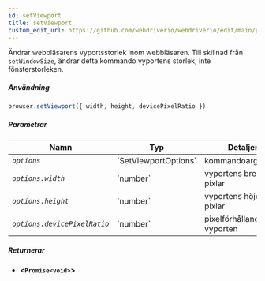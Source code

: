 ```yaml
---
id: setViewport
title: setViewport
custom_edit_url: https://github.com/webdriverio/webdriverio/edit/main/packages/webdriverio/src/commands/browser/setViewport.ts
---
```


Ändrar webbläsarens vyportsstorlek inom webbläsaren. Till skillnad från `setWindowSize`,
ändrar detta kommando vyportens storlek, inte fönsterstorleken.

##### Användning

```js
browser.setViewport({ width, height, devicePixelRatio })
```

##### Parametrar

<table>
  <thead>
    <tr>
      <th>Namn</th><th>Typ</th><th>Detaljer</th>
    </tr>
  </thead>
  <tbody>
    <tr>
      <td><code><var>options</var></code></td>
      <td>`SetViewportOptions`</td>
      <td>kommandoargument</td>
    </tr>
    <tr>
      <td><code><var>options.width</var></code></td>
      <td>`number`</td>
      <td>vyportens bredd i pixlar</td>
    </tr>
    <tr>
      <td><code><var>options.height</var></code></td>
      <td>`number`</td>
      <td>vyportens höjd i pixlar</td>
    </tr>
    <tr>
      <td><code><var>options.devicePixelRatio</var></code></td>
      <td>`number`</td>
      <td>pixelförhållande för vyporten</td>
    </tr>
  </tbody>
</table>

##### Returnerar

- **&lt;`Promise<void>`&gt;**